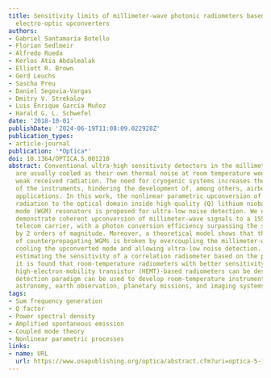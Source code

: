 ```yaml
---
title: Sensitivity limits of millimeter-wave photonic radiometers based on efficient
  electro-optic upconverters
authors:
- Gabriel Santamaría Botello
- Florian Sedlmeir
- Alfredo Rueda
- Kerlos Atia Abdalmalak
- Elliott R. Brown
- Gerd Leuchs
- Sascha Preu
- Daniel Segovia-Vargas
- Dmitry V. Strekalov
- Luis Enrique García Muñoz
- Harald G. L. Schwefel
date: '2018-10-01'
publishDate: '2024-06-19T11:08:09.022928Z'
publication_types:
- article-journal
publication: '*Optica*'
doi: 10.1364/OPTICA.5.001210
abstract: Conventional ultra-high sensitivity detectors in the millimeter-wave range
  are usually cooled as their own thermal noise at room temperature would mask the
  weak received radiation. The need for cryogenic systems increases the cost and complexity
  of the instruments, hindering the development of, among others, airborne and space
  applications. In this work, the nonlinear parametric upconversion of millimeter-wave
  radiation to the optical domain inside high-quality (Q) lithium niobate whispering-gallery
  mode (WGM) resonators is proposed for ultra-low noise detection. We experimentally
  demonstrate coherent upconversion of millimeter-wave signals to a 1550&#x00A0;nm
  telecom carrier, with a photon conversion efficiency surpassing the state-of-the-art
  by 2 orders of magnitude. Moreover, a theoretical model shows that the thermal equilibrium
  of counterpropagating WGMs is broken by overcoupling the millimeter-wave WGM, effectively
  cooling the upconverted mode and allowing ultra-low noise detection. By theoretically
  estimating the sensitivity of a correlation radiometer based on the presented scheme,
  it is found that room-temperature radiometers with better sensitivity than state-of-the-art
  high-electron-mobility transistor (HEMT)-based radiometers can be designed. This
  detection paradigm can be used to develop room-temperature instrumentation for radio
  astronomy, earth observation, planetary missions, and imaging systems.
tags:
- Sum frequency generation
- Q factor
- Power spectral density
- Amplified spontaneous emission
- Coupled mode theory
- Nonlinear parametric processes
links:
- name: URL
  url: https://www.osapublishing.org/optica/abstract.cfm?uri=optica-5-10-1210
---
```

